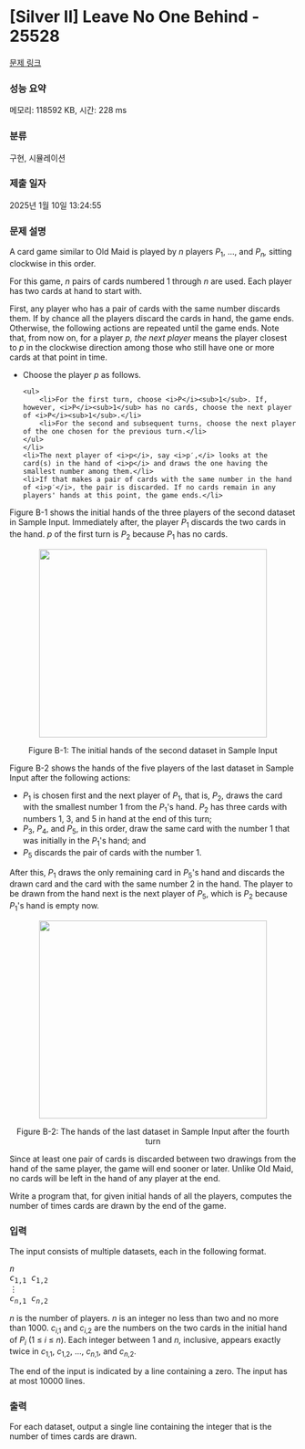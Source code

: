 # [Silver II] Leave No One Behind - 25528 

[문제 링크](https://www.acmicpc.net/problem/25528) 

### 성능 요약

메모리: 118592 KB, 시간: 228 ms

### 분류

구현, 시뮬레이션

### 제출 일자

2025년 1월 10일 13:24:55

### 문제 설명

<p>A card game similar to Old Maid is played by <i>n</i> players <i>P</i><sub>1</sub>, ..., and <i>P<sub>n</sub>,</i> sitting clockwise in this order.</p>

<p>For this game, <i>n</i> pairs of cards numbered 1 through <i>n</i> are used. Each player has two cards at hand to start with.</p>

<p>First, any player who has a pair of cards with the same number discards them. If by chance all the players discard the cards in hand, the game ends. Otherwise, the following actions are repeated until the game ends. Note that, from now on, for a player <i>p,</i> <em>the next player</em> means the player closest to <i>p</i> in the clockwise direction among those who still have one or more cards at that point in time.</p>

<ul>
	<li>Choose the player <i>p</i> as follows.

	<ul>
		<li>For the first turn, choose <i>P</i><sub>1</sub>. If, however, <i>P</i><sub>1</sub> has no cards, choose the next player of <i>P</i><sub>1</sub>.</li>
		<li>For the second and subsequent turns, choose the next player of the one chosen for the previous turn.</li>
	</ul>
	</li>
	<li>The next player of <i>p</i>, say <i>p′,</i> looks at the card(s) in the hand of <i>p</i> and draws the one having the smallest number among them.</li>
	<li>If that makes a pair of cards with the same number in the hand of <i>p′</i>, the pair is discarded. If no cards remain in any players' hands at this point, the game ends.</li>
</ul>

<p>Figure B-1 shows the initial hands of the three players of the second dataset in Sample Input. Immediately after, the player <i>P</i><sub>1</sub> discards the two cards in the hand. <i>p</i> of the first turn is <i>P</i><sub>2</sub> because <i>P</i><sub>1</sub> has no cards.</p>

<p style="text-align: center;"><img alt="" src="https://upload.acmicpc.net/42f7bcc2-617f-4ae2-973c-a67debb0cab1/-/preview/" style="width: 400px; height: 330px;"></p>

<p style="text-align: center;">Figure B-1: The initial hands of the second dataset in Sample Input</p>

<p>Figure B-2 shows the hands of the five players of the last dataset in Sample Input after the following actions:</p>

<ul>
	<li><i>P</i><sub>1</sub> is chosen first and the next player of <i>P</i><sub>1</sub>, that is, <i>P</i><sub>2</sub>, draws the card with the smallest number 1 from the <i>P</i><sub>1</sub>'s hand. <i>P</i><sub>2</sub> has three cards with numbers 1, 3, and 5 in hand at the end of this turn;</li>
	<li><i>P</i><sub>3</sub>, <i>P</i><sub>4</sub>, and <i>P</i><sub>5</sub>, in this order, draw the same card with the number 1 that was initially in the <i>P</i><sub>1</sub>'s hand; and</li>
	<li><i>P</i><sub>5</sub> discards the pair of cards with the number 1.</li>
</ul>

<p>After this, <i>P</i><sub>1</sub> draws the only remaining card in <i>P</i><sub>5</sub>'s hand and discards the drawn card and the card with the same number 2 in the hand. The player to be drawn from the hand next is the next player of <i>P</i><sub>5</sub>, which is <i>P</i><sub>2</sub> because <i>P</i><sub>1</sub>'s hand is empty now.</p>

<p style="text-align: center;"><img alt="" src="https://upload.acmicpc.net/efe95bd2-ac19-4828-8d7b-d99f5f43cb39/-/preview/" style="width: 400px; height: 347px;"></p>

<p style="text-align: center;">Figure B-2: The hands of the last dataset in Sample Input after the fourth turn</p>

<p>Since at least one pair of cards is discarded between two drawings from the hand of the same player, the game will end sooner or later. Unlike Old Maid, no cards will be left in the hand of any player at the end.</p>

<p>Write a program that, for given initial hands of all the players, computes the number of times cards are drawn by the end of the game.</p>

### 입력 

 <p>The input consists of multiple datasets, each in the following format.</p>

<pre><i>n</i>
<i>c</i><sub>1,1</sub> <i>c</i><sub>1,2</sub>
⋮
<i>c</i><sub><i>n</i>,1</sub> <i>c</i><sub><i>n</i>,2</sub></pre>

<p><i>n</i> is the number of players. <i>n</i> is an integer no less than two and no more than 1000. <i>c</i><sub><i>i</i>,1</sub> and <i>c</i><sub><i>i</i>,2</sub> are the numbers on the two cards in the initial hand of <i>P<sub>i</sub></i> (1 ≤ <i>i</i> ≤ <i>n</i>). Each integer between 1 and <i>n,</i> inclusive, appears exactly twice in <i>c</i><sub>1,1</sub>, <i>c</i><sub>1,2</sub>, ..., <i>c</i><sub><i>n</i>,1</sub>, and <i>c</i><sub><i>n</i>,2</sub>.</p>

<p>The end of the input is indicated by a line containing a zero. The input has at most 10000 lines.</p>

### 출력 

 <p>For each dataset, output a single line containing the integer that is the number of times cards are drawn.</p>

